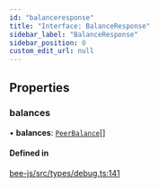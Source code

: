 ```yaml
---
id: "balanceresponse"
title: "Interface: BalanceResponse"
sidebar_label: "BalanceResponse"
sidebar_position: 0
custom_edit_url: null
---
```


## Properties

### balances

• **balances**: [`PeerBalance`](peerbalance.md)[]

#### Defined in

[bee-js/src/types/debug.ts:141](https://github.com/ethersphere/bee-js/blob/74056cb/src/types/debug.ts#L141)
